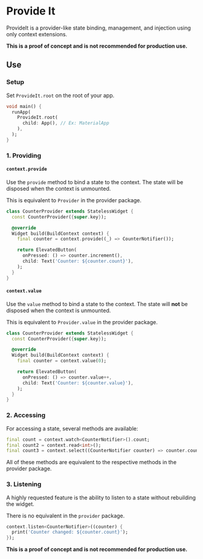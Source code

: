 # Provide It

ProvideIt is a provider-like state binding, management, and injection using only context extensions.

**This is a proof of concept and is not recommended for production use.**

## Use

### Setup

Set `ProvideIt.root` on the root of your app.

```dart
void main() {
  runApp(
    ProvideIt.root(
      child: App(), // Ex: MaterialApp
    ),
  );
}
```

### 1. Providing

#### `context.provide`

Use the `provide` method to bind a state to the context. The state will be disposed when the context is unmounted.

This is equivalent to `Provider` in the provider package.

```dart
class CounterProvider extends StatelessWidget {
  const CounterProvider({super.key});

  @override
  Widget build(BuildContext context) {
    final counter = context.provide((_) => CounterNotifier());

    return ElevatedButton(
      onPressed: () => counter.increment(),
      child: Text('Counter: ${counter.count}'),
    );
  }
}
```

#### `context.value`

Use the `value` method to bind a state to the context. The state will **not** be disposed when the context is unmounted.

This is equivalent to `Provider.value` in the provider package.

```dart
class CounterProvider extends StatelessWidget {
  const CounterProvider({super.key});

  @override
  Widget build(BuildContext context) {
    final counter = context.value(0);

    return ElevatedButton(
      onPressed: () => counter.value++,
      child: Text('Counter: ${counter.value}'),
    );
  }
}
```

### 2. Accessing

For accessing a state, several methods are available:

```dart
final count = context.watch<CounterNotifier>().count;
final count2 = context.read<int>();
final count3 = context.select((CounterNotifier counter) => counter.count);
```

All of these methods are equivalent to the respective methods in the provider package.

### 3. Listening

A highly requested feature is the ability to listen to a state without rebuilding the widget.

There is no equivalent in the `provider` package.

```dart
context.listen<CounterNotifier>((counter) {
  print('Counter changed: ${counter.count}');
});
```

**This is a proof of concept and is not recommended for production use.**
